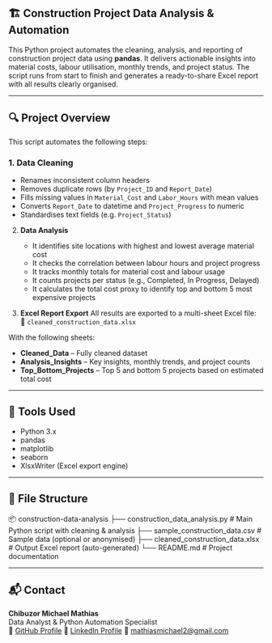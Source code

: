 ## 🏗️ Construction Project Data Analysis & Automation

This Python project automates the cleaning, analysis, and reporting of construction project data using **pandas**. It delivers actionable insights into material costs, labour utilisation, monthly trends, and project status. The script runs from start to finish and generates a ready-to-share Excel report with all results clearly organised.

---

## 🔍 Project Overview

This script automates the following steps:

### 1. Data Cleaning
- Renames inconsistent column headers
- Removes duplicate rows (by `Project_ID` and `Report_Date`)
- Fills missing values in `Material_Cost` and `Labor_Hours` with mean values
- Converts `Report_Date` to datetime and `Project_Progress` to numeric
- Standardises text fields (e.g. `Project_Status`)

2. **Data Analysis**
   - It identifies site locations with highest and lowest average material cost
   - It checks the correlation between labour hours and project progress
   - It tracks monthly totals for material cost and labour usage
   - It counts projects per status (e.g., Completed, In Progress, Delayed)
   - It calculates the total cost proxy to identify top and bottom 5 most expensive projects

3. **Excel Report Export**
   All results are exported to a multi-sheet Excel file:  
📄 `cleaned_construction_data.xlsx`

With the following sheets:
- **Cleaned_Data** – Fully cleaned dataset
- **Analysis_Insights** – Key insights, monthly trends, and project counts
- **Top_Bottom_Projects** – Top 5 and bottom 5 projects based on estimated total cost

---

## 🧰 Tools Used

- Python 3.x
- pandas
- matplotlib
- seaborn
- XlsxWriter (Excel export engine)

---

## 📁 File Structure
📦 construction-data-analysis
├── construction_data_analysis.py     # Main Python script with cleaning & analysis
├── sample_construction_data.csv      # Sample data (optional or anonymised)
├── cleaned_construction_data.xlsx    # Output Excel report (auto-generated)
└── README.md                         # Project documentation

---

## 📬 Contact

**Chibuzor Michael Mathias**  
Data Analyst & Python Automation Specialist  
🔗 [GitHub Profile](https://github.com/chi-matty)
🔗 [LinkedIn Profile](https://www.linkedin.com/in/michael-matty)
📧 mathiasmichael2@gmail.com
